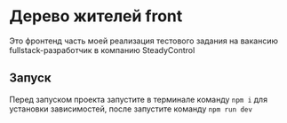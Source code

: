 # Дерево жителей front

Это фронтенд часть моей реализация тестового задания на вакансию fullstack-разработчик в компанию SteadyControl

## Запуск

Перед запуском проекта запустите в терминале команду `npm i` для установки зависимостей, после запустите команду `npm run dev`


